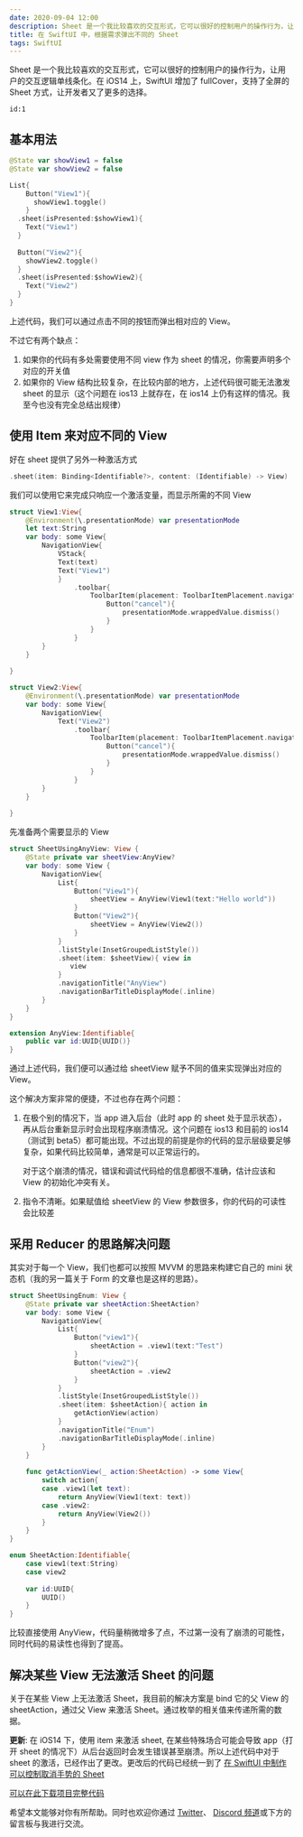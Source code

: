 ```yaml
---
date: 2020-09-04 12:00
description: Sheet 是一个我比较喜欢的交互形式，它可以很好的控制用户的操作行为，让用户的交互逻辑单线条化。在 iOS14 上，SwiftUI 增加了 fullCover，支持了全屏的 Sheet 方式，让开发者又了更多的选择。
title: 在 SwiftUI 中，根据需求弹出不同的 Sheet
tags: SwiftUI
---
```


Sheet 是一个我比较喜欢的交互形式，它可以很好的控制用户的操作行为，让用户的交互逻辑单线条化。在 iOS14 上，SwiftUI 增加了 fullCover，支持了全屏的 Sheet 方式，让开发者又了更多的选择。

```responser
id:1
```

## 基本用法 ##

```swift
@State var showView1 = false
@State var showView2 = false

List{
    Button("View1"){
      showView1.toggle()
    }
  .sheet(isPresented:$showView1){
    Text("View1")
  }
  
  Button("View2"){
    showView2.toggle()
  }
  .sheet(isPresented:$showView2){
    Text("View2")
  }
}
```

上述代码，我们可以通过点击不同的按钮而弹出相对应的 View。

不过它有两个缺点：

1. 如果你的代码有多处需要使用不同 view 作为 sheet 的情况，你需要声明多个对应的开关值
2. 如果你的 View 结构比较复杂，在比较内部的地方，上述代码很可能无法激发 sheet 的显示（这个问题在 ios13 上就存在，在 ios14 上仍有这样的情况。我至今也没有完全总结出规律）

## 使用 Item 来对应不同的 View ##

好在 sheet 提供了另外一种激活方式

```swift
.sheet(item: Binding<Identifiable?>, content: (Identifiable) -> View)
```

我们可以使用它来完成只响应一个激活变量，而显示所需的不同 View

```swift
struct View1:View{
    @Environment(\.presentationMode) var presentationMode
    let text:String
    var body: some View{
        NavigationView{
            VStack{
            Text(text)
            Text("View1")
            }
                .toolbar{
                    ToolbarItem(placement: ToolbarItemPlacement.navigationBarLeading){
                        Button("cancel"){
                            presentationMode.wrappedValue.dismiss()
                        }
                    }
                }
        }
    }
    
}

struct View2:View{
    @Environment(\.presentationMode) var presentationMode
    var body: some View{
        NavigationView{
            Text("View2")
                .toolbar{
                    ToolbarItem(placement: ToolbarItemPlacement.navigationBarLeading){
                        Button("cancel"){
                            presentationMode.wrappedValue.dismiss()
                        }
                    }
                }
        }
    }
    
}

```

先准备两个需要显示的 View

```swift
struct SheetUsingAnyView: View {
    @State private var sheetView:AnyView?
    var body: some View {
        NavigationView{
            List{
                Button("View1"){
                    sheetView = AnyView(View1(text:"Hello world"))
                }
                Button("View2"){
                    sheetView = AnyView(View2())
                }
            }
            .listStyle(InsetGroupedListStyle())
            .sheet(item: $sheetView){ view in
               view
            }
            .navigationTitle("AnyView")
            .navigationBarTitleDisplayMode(.inline)
        }
    }
}

extension AnyView:Identifiable{
    public var id:UUID{UUID()}
}
```

通过上述代码，我们便可以通过给 sheetView 赋予不同的值来实现弹出对应的 View。

这个解决方案非常的便捷，不过也存在两个问题：

1. 在极个别的情况下，当 app 进入后台（此时 app 的 sheet 处于显示状态），再从后台重新显示时会出现程序崩溃情况。这个问题在 ios13 和目前的 ios14（测试到 beta5）都可能出现。不过出现的前提是你的代码的显示层级要足够复杂，如果代码比较简单，通常是可以正常运行的。

   对于这个崩溃的情况，错误和调试代码给的信息都很不准确，估计应该和 View 的初始化冲突有关。

2. 指令不清晰。如果赋值给 sheetView 的 View 参数很多，你的代码的可读性会比较差

## 采用 Reducer 的思路解决问题 ##

其实对于每一个 View，我们也都可以按照 MVVM 的思路来构建它自己的 mini 状态机（我的另一篇关于 Form 的文章也是这样的思路）。

```swift
struct SheetUsingEnum: View {
    @State private var sheetAction:SheetAction?
    var body: some View {
        NavigationView{
            List{
                Button("view1"){
                    sheetAction = .view1(text:"Test")
                }
                Button("view2"){
                    sheetAction = .view2
                }
            }
            .listStyle(InsetGroupedListStyle())
            .sheet(item: $sheetAction){ action in
                getActionView(action)
            }
            .navigationTitle("Enum")
            .navigationBarTitleDisplayMode(.inline)
        }
    }
    
    func getActionView(_ action:SheetAction) -> some View{
        switch action{
        case .view1(let text):
            return AnyView(View1(text: text))
        case .view2:
            return AnyView(View2())
        }
    }
}

enum SheetAction:Identifiable{
    case view1(text:String)
    case view2
    
    var id:UUID{
        UUID()
    }
}

```

比较直接使用 AnyView，代码量稍微增多了点，不过第一没有了崩溃的可能性，同时代码的易读性也得到了提高。

## 解决某些 View 无法激活 Sheet 的问题 ##

关于在某些 View 上无法激活 Sheet，我目前的解决方案是 bind 它的父 View 的 sheetAction，通过父 View 来激活 Sheet。通过枚举的相关值来传递所需的数据。

**更新**: 在 iOS14 下，使用 item 来激活 sheet, 在某些特殊场合可能会导致 app（打开 sheet 的情况下）从后台返回时会发生错误甚至崩溃。所以上述代码中对于 sheet 的激活，已经作出了更改。更改后的代码已经统一到了 [在 SwiftUI 中制作可以控制取消手势的 Sheet](/posts/swiftui-dismiss-sheet/)

[可以在此下载项目完整代码](https://github.com/fatbobman/DismissConfirmSheet)

希望本文能够对你有所帮助。同时也欢迎你通过 [Twitter](https://twitter.com/fatbobman)、 [Discord 频道](https://discord.gg/ApqXmy5pQJ)或下方的留言板与我进行交流。
